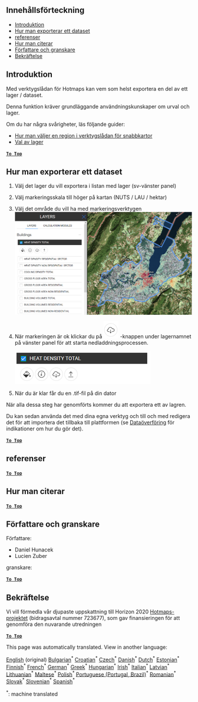 <h2> Innehållsförteckning </h2><ul><li> <a href="#Introduction">Introduktion</a> </li><li> <a href="#How-to-export-a-dataset">Hur man exporterar ett dataset</a> </li><li> <a href="#References">referenser</a> </li><li> <a href="#How-to-cite">Hur man citerar</a> </li><li> <a href="#Authors-and-reviewers">Författare och granskare</a> </li><li> <a href="#Acknowledgement">Bekräftelse</a> </li></ul><h2> Introduktion </h2><p> Med verktygslådan för Hotmaps kan vem som helst exportera en del av ett lager / dataset. </p><p> Denna funktion kräver grundläggande användningskunskaper om urval och lager. </p><p> Om du har några svårigheter, läs följande guider: </p><ul><li> <a href="How-to-select-a-region-in-the-Hotmaps-toolbox">Hur man väljer en region i verktygslådan för snabbkartor</a> </li><li> <a href="Layer-section">Val av lager</a> </li></ul><p><ins> <code><strong><a href="#table-of-contents">To Top</a></strong></code> </ins> </p><h2> Hur man exporterar ett dataset </h2><ol><li><p> Välj det lager du vill exportera i listan med lager (sv-vänster panel) </p></li><li><p> Välj markeringsskala till höger på kartan (NUTS / LAU / hektar) </p></li><li><p> Välj det område du vill ha med markeringsverktygen <img alt="export_selection" src="images/export_selection.png"/></p></li><li><p> När markeringen är ok klickar du på <img alt="exportknapp" src="images/layer-export-btn.png"/> -knappen under lagernamnet på vänster panel för att starta nedladdningsprocessen. </p><p><img alt="lageralternativ" src="images/layer-options.png"/></p></li><li><p> När du är klar får du en .tif-fil på din dator </p></li></ol><p> När alla dessa steg har genomförts kommer du att exportera ett av lagren. </p><p> Du kan sedan använda det med dina egna verktyg och till och med redigera det för att importera det tillbaka till plattformen (se <a href="Data_upload">Dataöverföring</a> för indikationer om hur du gör det). </p><p><ins> <code><strong><a href="#table-of-contents">To Top</a></strong></code> </ins> </p><h2> referenser </h2><p><ins> <code><strong><a href="#table-of-contents">To Top</a></strong></code> </ins> </p><h2> Hur man citerar </h2><p><ins> <code><strong><a href="#table-of-contents">To Top</a></strong></code> </ins> </p><h2> Författare och granskare </h2><p> Författare: </p><ul><li> Daniel Hunacek </li><li> Lucien Zuber </li></ul><p> granskare: </p><p><ins> <code><strong><a href="#table-of-contents">To Top</a></strong></code> </ins> </p><h2> Bekräftelse </h2><p> Vi vill förmedla vår djupaste uppskattning till Horizon 2020 <a href="https://www.hotmaps-project.eu">Hotmaps-projektet</a> (bidragsavtal nummer 723677), som gav finansieringen för att genomföra den nuvarande utredningen </p><p><ins> <code><strong><a href="#table-of-contents">To Top</a></strong></code> </ins> </p>

This page was automatically translated. View in another language:

[English](en-Data-export-functionalities) (original) [Bulgarian](bg-Data-export-functionalities)<sup>\*</sup> [Croatian](hr-Data-export-functionalities)<sup>\*</sup> [Czech](cs-Data-export-functionalities)<sup>\*</sup> [Danish](da-Data-export-functionalities)<sup>\*</sup> [Dutch](nl-Data-export-functionalities)<sup>\*</sup> [Estonian](et-Data-export-functionalities)<sup>\*</sup> [Finnish](fi-Data-export-functionalities)<sup>\*</sup> [French](fr-Data-export-functionalities)<sup>\*</sup> [German](de-Data-export-functionalities)<sup>\*</sup> [Greek](el-Data-export-functionalities)<sup>\*</sup> [Hungarian](hu-Data-export-functionalities)<sup>\*</sup> [Irish](ga-Data-export-functionalities)<sup>\*</sup> [Italian](it-Data-export-functionalities)<sup>\*</sup> [Latvian](lv-Data-export-functionalities)<sup>\*</sup> [Lithuanian](lt-Data-export-functionalities)<sup>\*</sup> [Maltese](mt-Data-export-functionalities)<sup>\*</sup> [Polish](pl-Data-export-functionalities)<sup>\*</sup> [Portuguese (Portugal, Brazil)](pt-Data-export-functionalities)<sup>\*</sup> [Romanian](ro-Data-export-functionalities)<sup>\*</sup> [Slovak](sk-Data-export-functionalities)<sup>\*</sup> [Slovenian](sl-Data-export-functionalities)<sup>\*</sup> [Spanish](es-Data-export-functionalities)<sup>\*</sup>  

<sup>\*</sup>: machine translated
